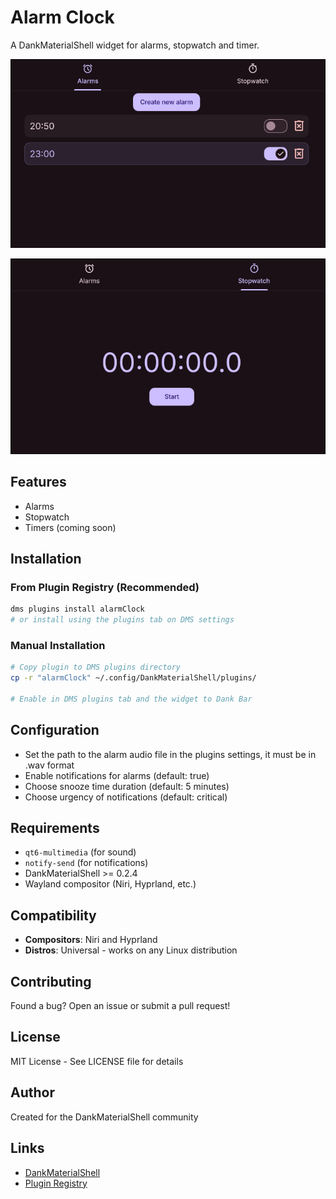 # Alarm Clock

A DankMaterialShell widget for alarms, stopwatch and timer.

![Alarms screenshot](alarms.png)

![Stopwatch screenshot](stopwatch.png)

## Features

- Alarms
- Stopwatch
- Timers (coming soon)

## Installation

### From Plugin Registry (Recommended)
```bash
dms plugins install alarmClock
# or install using the plugins tab on DMS settings
```

### Manual Installation
```bash
# Copy plugin to DMS plugins directory
cp -r "alarmClock" ~/.config/DankMaterialShell/plugins/

# Enable in DMS plugins tab and the widget to Dank Bar
```

## Configuration

- Set the path to the alarm audio file in the plugins settings, it must be in .wav format
- Enable notifications for alarms (default: true)
- Choose snooze time duration (default: 5 minutes)
- Choose urgency of notifications (default: critical)

## Requirements

- `qt6-multimedia` (for sound)
- `notify-send` (for notifications)
- DankMaterialShell >= 0.2.4
- Wayland compositor (Niri, Hyprland, etc.)

## Compatibility

- **Compositors**: Niri and Hyprland
- **Distros**: Universal - works on any Linux distribution

## Contributing

Found a bug? Open an issue or submit a pull request!

## License

MIT License - See LICENSE file for details

## Author

Created for the DankMaterialShell community

## Links

- [DankMaterialShell](https://github.com/AvengeMedia/DankMaterialShell)
- [Plugin Registry](https://github.com/AvengeMedia/dms-plugin-registry)
